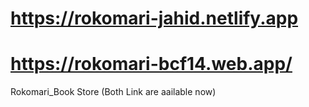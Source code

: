 # https://rokomari-jahid.netlify.app
# https://rokomari-bcf14.web.app/

Rokomari_Book Store (Both Link are aailable now)